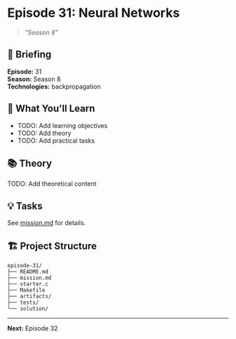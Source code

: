# Episode 31: Neural Networks
> *"Season 8"*

## 📖 Briefing

**Episode:** 31  
**Season:** Season 8  
**Technologies:** backpropagation

## 🎯 What You'll Learn

- TODO: Add learning objectives
- TODO: Add theory
- TODO: Add practical tasks

## 📚 Theory

TODO: Add theoretical content

## 💡 Tasks

See [mission.md](mission.md) for details.

## 🏗 Project Structure

```
episode-31/
├── README.md
├── mission.md
├── starter.c
├── Makefile
├── artifacts/
├── tests/
└── solution/
```

---

**Next:** Episode 32
